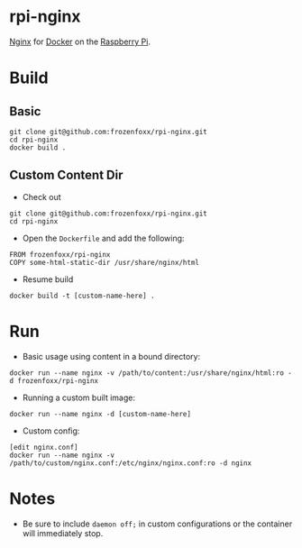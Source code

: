 # rpi-nginx
[Nginx](https://www.nginx.com/) for [Docker](https://www.docker.com) on the [Raspberry Pi](https://www.raspberrypi.org).

# Build
## Basic
```
git clone git@github.com:frozenfoxx/rpi-nginx.git
cd rpi-nginx
docker build .
```

## Custom Content Dir
* Check out
```
git clone git@github.com:frozenfoxx/rpi-nginx.git
cd rpi-nginx
```
* Open the `Dockerfile` and add the following:
```
FROM frozenfoxx/rpi-nginx
COPY some-html-static-dir /usr/share/nginx/html
```
* Resume build
```
docker build -t [custom-name-here] .
```

# Run
* Basic usage using content in a bound directory:
```
docker run --name nginx -v /path/to/content:/usr/share/nginx/html:ro -d frozenfoxx/rpi-nginx
```

* Running a custom built image:
```
docker run --name nginx -d [custom-name-here]
```

* Custom config:
```
[edit nginx.conf]
docker run --name nginx -v /path/to/custom/nginx.conf:/etc/nginx/nginx.conf:ro -d nginx
```

# Notes
* Be sure to include `daemon off;` in custom configurations or the container will immediately stop.
